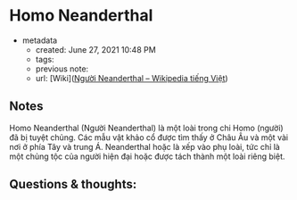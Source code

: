 # Homo Neanderthal

- metadata
	- created: June 27, 2021 10:48 PM
	- tags:
	- previous note:
	- url: [Wiki]([Người Neanderthal – Wikipedia tiếng Việt](https://vi.wikipedia.org/wiki/Ng%C6%B0%E1%BB%9Di_Neanderthal))

## Notes
Homo Neanderthal (Người Neanderthal) là một loài trong chi Homo (người) đã bị tuyệt chủng. Các mẫu vật khảo cổ được tìm thấy ở Châu Âu và một vài nơi ở phía Tây và trung Á.
Neanderthal hoặc là xếp vào phụ loài, tức chỉ là một chủng tộc của người hiện đại hoặc được tách thành một loài riêng biệt.
## Questions & thoughts:

